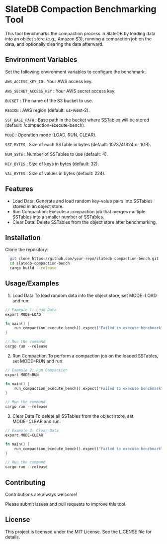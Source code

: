 
# SlateDB Compaction Benchmarking Tool

This tool benchmarks the compaction process in SlateDB by loading data into an object store (e.g., Amazon S3), running a compaction job on the data, and optionally clearing the data afterward.


## Environment Variables

Set the following environment variables to configure the benchmark:

`AWS_ACCESS_KEY_ID` : Your AWS access key.

`AWS_SECRET_ACCESS_KEY` : Your AWS secret access key.

`BUCKET` : The name of the S3 bucket to use.

`REGION` : AWS region (default: us-west-2).

`SST_BASE_PATH` : Base path in the bucket where SSTables will be stored (default: /compaction-execute-bench).

`MODE` : Operation mode (LOAD, RUN, CLEAR).

`SST_BYTES` : Size of each SSTable in bytes (default: 1073741824 or 1GB).

`NUM_SSTS` : Number of SSTables to use (default: 4).

`KEY_BYTES` : Size of keys in bytes (default: 32).

`VAL_BYTES` : Size of values in bytes (default: 224).




## Features

- Load Data: Generate and load random key-value pairs into SSTables stored in an object store.
- Run Compaction: Execute a compaction job that merges multiple SSTables into a smaller number of SSTables.
- Clear Data: Delete SSTables from the object store after benchmarking.


## Installation

Clone the repository:

```bash
  git clone https://github.com/your-repo/slatedb-compaction-bench.git
  cd slatedb-compaction-bench
  cargo build --release
```
    
## Usage/Examples

1. Load Data
To load random data into the object store, set MODE=LOAD and run:
```rust
// Example 1: Load Data
export MODE=LOAD

fn main() {
    run_compaction_execute_bench().expect("Failed to execute benchmark");
}

// Run the command
cargo run --release
```

2. Run Compaction
To perform a compaction job on the loaded SSTables, set MODE=RUN and run:
```rust
// Example 2: Run Compaction
export MODE=RUN

fn main() {
    run_compaction_execute_bench().expect("Failed to execute benchmark");
}

// Run the command
cargo run --release
```

3. Clear Data
To delete all SSTables from the object store, set MODE=CLEAR and run:
```rust
// Example 3: Clear Data
export MODE=CLEAR

fn main() {
    run_compaction_execute_bench().expect("Failed to execute benchmark");
}

// Run the command
cargo run --release
```


## Contributing

Contributions are always welcome!

Please submit issues and pull requests to improve this tool.


## License

This project is licensed under the MIT License. See the LICENSE file for details.

